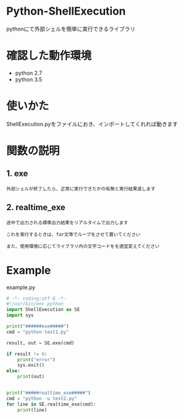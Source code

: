 # Python-ShellExecution
pythonにて外部シェルを簡単に実行できるライブラリ

# 確認した動作環境
* python 2.7
* python 3.5

# 使いかた
ShellExecution.pyをファイルにおき、インポートしてくれれば動きます

# 関数の説明
## 1. exe
    外部シェルが終了したら、正常に実行できたかの有無と実行結果渡します

## 2. realtime_exe
    途中で出力される標準出力結果をリアルタイムで出力します

    これを実行するときは、for文等でループをさせて置いてください

    また、使用環境に応じてライブラリ内の文字コードをを適宜変えてください



# Example
example.py
```python
# -*- coding:utf-8 -*-
#!/usr/bin/env python
import ShellExecution as SE
import sys

print("######exe#####")
cmd = "python test1.py"

result, out = SE.exe(cmd)

if result != 0:
    print("error")
    sys.exit()
else:
    print(out)


print("#####realtime_exe#####")
cmd = "python -u test2.py"
for line in SE.realtime_exe(cmd):
    print(line)
```